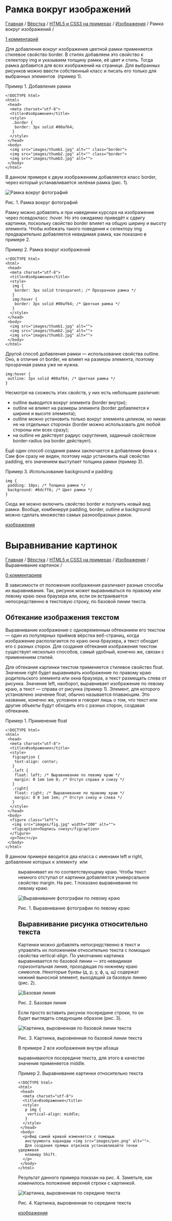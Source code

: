 # Рамка вокруг изображений

[Главная](https://webref.ru/) / [Вёрстка](https://webref.ru/layout) / [HTML5 и CSS3 на примерах](https://webref.ru/layout/html5-css3) / [Изображения](https://webref.ru/layout/html5-css3/img) / Рамка вокруг изображений /

[1 комментарий](https://webref.ru/layout/html5-css3/img/border#disqus_thread)

Для добавления вокруг изображения цветной рамки применяется стилевое свойство border. В стилях добавляем это свойство к селектору img и указываем толщину рамки, её цвет и стиль. Тогда рамка добавится для всех изображений на странице. Для выбранных рисунков можно ввести собственный класс и писать его только для выбранных элементов <img> (пример 1).

Пример 1. Добавление рамки

```
<!DOCTYPE html>
<html>
 <head>
  <meta charset="utf-8">
  <title>Изображения</title>
  <style>
   .border {
    border: 3px solid #00af64;
   }
  </style>
 </head>
 <body>
  <img src="images/thumb1.jpg" alt="" class="border">
  <img src="images/thumb2.jpg" alt="" class="border">
  <img src="images/thumb3.jpg" alt="">
 </body>
</html>
```

В данном примере к двум изображениям добавляется класс border, через который устанавливается зелёная рамка (рис. 1).

![Рамка вокруг фотографий](https://webref.ru/assets/images/html5-css3/img-05.jpg)

Рис. 1. Рамка вокруг фотографий

Рамку можно добавлять и при наведении курсора на изображение через псевдокласс :hover. Но это ожидаемо приведёт к сдвигу картинки, поскольку свойство border влияет на общую ширину и высоту элемента. Чтобы избежать такого поведения к селектору img предварительно добавляется невидимая рамка, как показано в примере 2.

Пример 2. Рамка вокруг изображений

```
<!DOCTYPE html>
<html>
 <head>
  <meta charset="utf-8">
  <title>Изображения</title>
  <style>
   img {
    border: 3px solid transparent; /* Прозрачная рамка */
   }
   img:hover {
    border: 3px solid #00af64; /* Цветная рамка */
   }
  </style>
 </head>
 <body>
  <img src="images/thumb1.jpg" alt="">
  <img src="images/thumb2.jpg" alt="">
  <img src="images/thumb3.jpg" alt="">
 </body>
</html>
```

Другой способ добавления рамки — использование свойства outline. Оно, в отличие от border, не влияет на размеры элемента, поэтому прозрачная рамка уже не нужна.

```
img:hover {
 outline: 3px solid #00af64; /* Цветная рамка */
}
```

Несмотря на схожесть этих свойств, у них есть небольшие различия:

- outline выводится вокруг элемента (border внутри);
- outline не влияет на размеры элемента (border добавляется к ширине и высоте элемента);
- outline можно установить только вокруг элемента целиком, но никак не на отдельных сторонах (border можно использовать для любой стороны или всех сразу);
- на outline не действует радиус скругления, заданный свойством border-radius (на border действует).

Ещё один способ создания рамки заключается в добавлении фона к <img>. Сам фон сразу не виден, поэтому надо установить ещё свойство padding, его значением выступает толщина рамки (пример 3).

Пример 3. Использование background и padding

```
img {
 padding: 10px; /* Толщина рамки */
 background: #6dcff6; /* Цвет рамки */
}
```

Сюда же можно включить свойство border и получить новый вид рамки. Вообще, комбинируя padding, border, outline и background можно сделать множество самых разнообразных рамок.

[изображения](https://webref.ru/metki/izobrazheniya)











# Выравнивание картинок

[Главная](https://webref.ru/) / [Вёрстка](https://webref.ru/layout) / [HTML5 и CSS3 на примерах](https://webref.ru/layout/html5-css3) / [Изображения](https://webref.ru/layout/html5-css3/img) / Выравнивание картинок /

[0 комментариев](https://webref.ru/layout/html5-css3/img/align#disqus_thread)

В зависимости от положения изображения различают разные способы их выравнивания. Так, рисунок может выравниваться по правому или левому краю окна браузера или, если он встраивается непосредственно в текстовую строку, по базовой линии текста.

## Обтекание изображения текстом

Выравнивание изображения с одновременным обтеканием его текстом — один из популярных приёмов вёрстки веб-страниц, когда изображение располагается по краю окна браузера, а текст обходит его с разных сторон. Для создания обтекания изображения текстом существует несколько способов, самый удобный, конечно же, связан с применением стилей.

Для обтекания картинки текстом применяется стилевое свойство float. Значение right будет выравнивать изображение по правому краю родительского элемента или окна браузера, а текст размещать слева от рисунка. Значение left, наоборот, выравнивает изображение по левому краю, а текст — справа от рисунка (пример 1). Элемент, для которого установлено значение float, обычно называется плавающим. Это название, конечно же, условное и говорит лишь о том, что текст или другие объекты будут обходить его с разных сторон, создавая обтекание.

Пример 1. Применение float

```
<!DOCTYPE html>
<html>
 <head>
  <meta charset="utf-8">
  <title>Изображения</title>
  <style>
   figcaption {
    text-align: center;
   }
   .left {
    float: left; /* Выравнивание по левому краю */
    margin: 0 1em 1em 0; /* Отступ справа и снизу */
   }
   .right{
    float: right; /* Выравнивание по правому краю */
    margin: 0 0 1em 1em; /* Отступ снизу и слева */
   }
  </style>
 </head>
 <body>
  <figure class="left">
   <img src="images/fig.jpg" width="200" alt="">
   <figcaption>Подпись снизу</figcaption>
  </figure>
  <p>Текст</p>
 </body>
</html>
```

В данном примере вводится два класса с именами left и right, добавление которых к элементу <img> или <figure> выравнивает их по соответствующему краю. Чтобы текст немного отступал от картинки добавляется универсальное свойство margin. На рис. 1 показано выравнивание по левому краю.

![Выравнивание фотографии по левому краю](https://webref.ru/assets/images/html5-css3/figalign.png)

Рис. 1. Выравнивание фотографии по левому краю

## Выравнивание рисунка относительно текста

Картинки можно добавлять непосредственно в текст и управлять их положением относительно текста с помощью свойства vertical-align. По умолчанию картинка выравнивается по базовой линии — это невидимая горизонтальная линия, проходящая по нижнему краю символов. Некоторые буквы (д, р, у, ф, ц, щ) содержат нижний выносной элемент, выходящий за базовую линию (рис. 2).

![Базовая линия](https://webref.ru/assets/images/html5-css3/baseline.png)

Рис. 2. Базовая линия

Если просто вставить рисунок посередине строки, то он будет выглядеть следующим образом (рис. 3).

![Картинка, выровненная по базовой линии текста](https://webref.ru/assets/images/html5-css3/figalign-03.png)

Рис. 3. Картинка, выровненная по базовой линии текста

В примере 2 все изображения внутри абзаца <p> выравниваются посередине текста, для этого в качестве значения применяется middle.

Пример 2. Выравнивание картинки относительно текста

```
<!DOCTYPE html>
<html>
 <head>
  <meta charset="utf-8">
  <title>Изображения</title>
  <style>
   p img {
    vertical-align: middle;
   }
  </style>
 </head>
 <body>
  <p>Вид самой кривой изменяется с помощью 
   инструмента карандаш <img src="images/pen.png" alt="">.
   Для создания прямых отрезков устанавливайте точки удерживая
   клавишу Shift.
  </p>
 </body>
</html>
```

Результат данного примера показан на рис. 4. Заметьте, как изменилось положение верхней строки с картинкой.

![Картинка, выровненная по середине текста](https://webref.ru/assets/images/html5-css3/figalign-04.png)

Рис. 4. Картинка, выровненная по середине текста

[изображения](https://webref.ru/metki/izobrazheniya)











